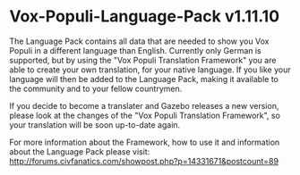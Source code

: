 # Vox-Populi-Language-Pack v1.11.10
The Language Pack contains all data that are needed to show you Vox Populi in a different language than English.
Currently only German is supported, but by using the "Vox Populi Translation Framework" you are able to create your own translation, for your native language. If you like your language will then be added to the Language Pack, making it available to the community and to your fellow countrymen.

If you decide to become a translater and Gazebo releases a new version, please look at the changes of the "Vox Populi Translation Framework", so your translation will be soon up-to-date again.

For more information about the Framework, how to use it and information about the Language Pack please visit: http://forums.civfanatics.com/showpost.php?p=14331671&postcount=89
